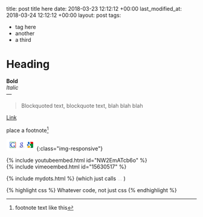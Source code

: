 title: post title here
date: 2018-03-23 12:12:12 +00:00
last_modified_at: 2018-03-24 12:12:12 +00:00
layout: post
tags:
  - tag here
  - another
  - a third
  
  
# Heading  
**Bold**  
_Italic_  
&mdash;  
> Blockquoted text, blockquote text, blah blah blah  
  
[Link](http://www.sallonoroff.co.uk/)  
  
place a footnote[^fn-reference]  
[^fn-reference]: footnote text like this  

![title or alt text here](/images/googlefavicons.png){:class="img-responsive"}  
  
{% include youtubeembed.html id="NW2EmATcb6o" %}  
{% include vimeoembed.html id="15630517" %}  

{% include mydots.html %}  (which just calls <span style="color: #c0c0c0;">&#8230;</span> )
  
{% highlight css %}
Whatever code, not just css
{% endhighlight %}
